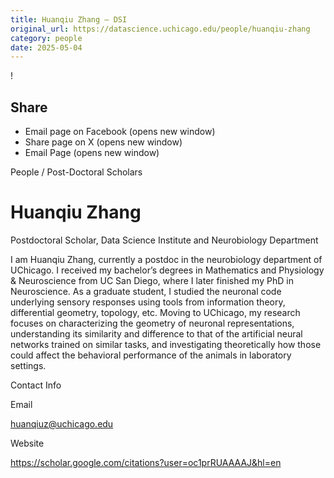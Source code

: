 ```yaml
---
title: Huanqiu Zhang – DSI
original_url: https://datascience.uchicago.edu/people/huanqiu-zhang
category: people
date: 2025-05-04
---
```


<!-- Table-like structure detected -->

!

## Share

* Email page on Facebook (opens new window)
* Share page on X (opens new window)
* Email Page (opens new window)

<!-- Table-like structure detected -->

People / Post-Doctoral Scholars

# Huanqiu Zhang

Postdoctoral Scholar, Data Science Institute and Neurobiology Department

I am Huanqiu Zhang, currently a postdoc in the neurobiology department of UChicago. I received my bachelor’s degrees in Mathematics and Physiology & Neuroscience from UC San Diego, where I later finished my PhD in Neuroscience. As a graduate student, I studied the neuronal code underlying sensory responses using tools from information theory, differential geometry, topology, etc. Moving to UChicago, my research focuses on characterizing the geometry of neuronal representations, understanding its similarity and difference to that of the artificial neural networks trained on similar tasks, and investigating theoretically how those could affect the behavioral performance of the animals in laboratory settings.

Contact Info

Email

[huanqiuz@uchicago.edu](mailto:huanqiuz@uchicago.edu)

Website

<https://scholar.google.com/citations?user=oc1prRUAAAAJ&hl=en>